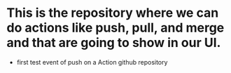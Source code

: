 # This is the repository where we can do actions like push, pull, and merge and that are going to show in our UI.
 - first test event of push on a Action github repository
